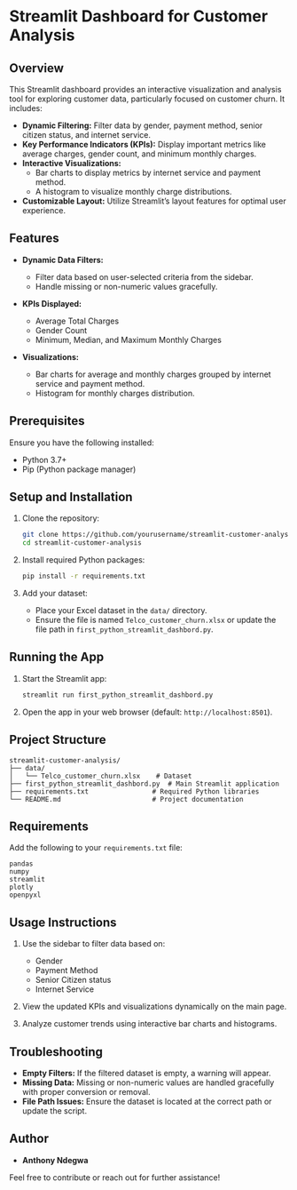 # Streamlit Dashboard for Customer Analysis

## Overview

This Streamlit dashboard provides an interactive visualization and analysis tool for exploring customer data, particularly focused on customer churn. It includes:

- **Dynamic Filtering:** Filter data by gender, payment method, senior citizen status, and internet service.
- **Key Performance Indicators (KPIs):** Display important metrics like average charges, gender count, and minimum monthly charges.
- **Interactive Visualizations:**
  - Bar charts to display metrics by internet service and payment method.
  - A histogram to visualize monthly charge distributions.
- **Customizable Layout:** Utilize Streamlit’s layout features for optimal user experience.

## Features

- **Dynamic Data Filters:**

  - Filter data based on user-selected criteria from the sidebar.
  - Handle missing or non-numeric values gracefully.

- **KPIs Displayed:**

  - Average Total Charges
  - Gender Count
  - Minimum, Median, and Maximum Monthly Charges

- **Visualizations:**
  - Bar charts for average and monthly charges grouped by internet service and payment method.
  - Histogram for monthly charges distribution.

## Prerequisites

Ensure you have the following installed:

- Python 3.7+
- Pip (Python package manager)

## Setup and Installation

1. Clone the repository:

   ```bash
   git clone https://github.com/yourusername/streamlit-customer-analysis
   cd streamlit-customer-analysis
   ```

2. Install required Python packages:

   ```bash
   pip install -r requirements.txt
   ```

3. Add your dataset:
   - Place your Excel dataset in the `data/` directory.
   - Ensure the file is named `Telco_customer_churn.xlsx` or update the file path in `first_python_streamlit_dashbord.py`.

## Running the App

1. Start the Streamlit app:

   ```bash
   streamlit run first_python_streamlit_dashbord.py
   ```

2. Open the app in your web browser (default: `http://localhost:8501`).

## Project Structure

```
streamlit-customer-analysis/
├── data/
│   └── Telco_customer_churn.xlsx    # Dataset
├── first_python_streamlit_dashbord.py  # Main Streamlit application
├── requirements.txt                # Required Python libraries
└── README.md                       # Project documentation
```

## Requirements

Add the following to your `requirements.txt` file:

```
pandas
numpy
streamlit
plotly
openpyxl
```

## Usage Instructions

1. Use the sidebar to filter data based on:

   - Gender
   - Payment Method
   - Senior Citizen status
   - Internet Service

2. View the updated KPIs and visualizations dynamically on the main page.

3. Analyze customer trends using interactive bar charts and histograms.

## Troubleshooting

- **Empty Filters:** If the filtered dataset is empty, a warning will appear.
- **Missing Data:** Missing or non-numeric values are handled gracefully with proper conversion or removal.
- **File Path Issues:** Ensure the dataset is located at the correct path or update the script.

## Author

- **Anthony Ndegwa**

Feel free to contribute or reach out for further assistance!

